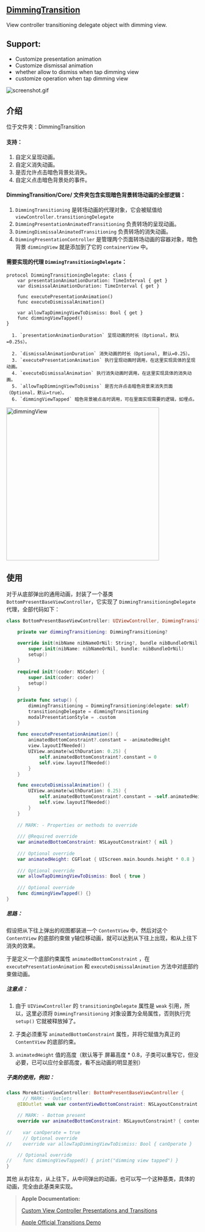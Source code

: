 ## [DimmingTransition](https://github.com/leiguang/DimmingTransition)
View controller transitioning delegate object with dimming view.



## Support:

- Customize presentation animation
- Customize dismissal animation
- whether allow to dismiss when tap dimming view
- customize operation when tap dimming view



![screenshot.gif](https://github.com/leiguang/DimmingTransition/blob/master/Resources/screenshot.gif)



## 介绍

位于文件夹：DimmingTransition

#### 支持：

1. 自定义呈现动画。
2. 自定义消失动画。
3. 是否允许点击暗色背景处消失。
4. 自定义点击暗色背景处的事件。



#### DimmingTransition/Core/ 文件夹包含实现暗色背景转场动画的全部逻辑：


1. `DimmingTransitioning` 是转场动画的代理对象，它会被赋值给 `viewController.transitioningDelegate`
2. `DimmingPresentationAnimatedTransitioning` 负责转场的呈现动画。
3. `DimmingDismissalAnimatedTransitioning` 负责转场的消失动画。
4. `DimmingPresentationController` 是管理两个页面转场动画的容器对象，暗色背景 `dimmingView` 就是添加到了它的 `containerView` 中。



#### 需要实现的代理 `DimmingTransitioningDelegate`：

```swif
protocol DimmingTransitioningDelegate: class {
    var presentationAnimationDuration: TimeInterval { get }
    var dismissalAnimationDuration: TimeInterval { get }
    
    func executePresentationAnimation()
    func executeDismissalAnimation()
    
    var allowTapDimmingViewToDismiss: Bool { get }
    func dimmingViewTapped()
}
```

      1. `presentationAnimationDuration` 呈现动画的时长（Optional，默认=0.25s）。
    
      2. `dismissalAnimationDuration` 消失动画的时长（Optional, 默认=0.25）。
      3. `executePresentationAnimation` 执行呈现动画时调用，在这里实现具体的呈现动画。
      4. `executeDismissalAnimation` 执行消失动画时调用，在这里实现具体的消失动画。
      5. `allowTapDimmingViewToDismiss` 是否允许点击暗色背景来消失页面（Optional，默认=true）。
      6. `dimmingViewTapped` 暗色背景被点击时调用，可在里面实现需要的逻辑，如埋点。


<img src="Resources/dimmingView.png" alt="dimmingView" width="400" />


## 使用

对于从底部弹出的通用动画，封装了一个基类 `BottomPresentBaseViewController`，它实现了 `DimmingTransitioningDelegate` 代理，全部代码如下：

```swift
class BottomPresentBaseViewController: UIViewController, DimmingTransitioningDelegate {

    private var dimmingTransitioning: DimmingTransitioning?
    
    override init(nibName nibNameOrNil: String?, bundle nibBundleOrNil: Bundle?) {
        super.init(nibName: nibNameOrNil, bundle: nibBundleOrNil)
        setup()
    }
    
    required init?(coder: NSCoder) {
        super.init(coder: coder)
        setup()
    }
    
    private func setup() {
        dimmingTransitioning = DimmingTransitioning(delegate: self)
        transitioningDelegate = dimmingTransitioning
        modalPresentationStyle = .custom
    }
    
    func executePresentationAnimation() {
        animatedBottomConstraint?.constant = -animatedHeight
        view.layoutIfNeeded()
        UIView.animate(withDuration: 0.25) {
            self.animatedBottomConstraint?.constant = 0
            self.view.layoutIfNeeded()
        }
    }

    func executeDismissalAnimation() {
        UIView.animate(withDuration: 0.25) {
            self.animatedBottomConstraint?.constant = -self.animatedHeight
            self.view.layoutIfNeeded()
        }
    }
    
    // MARK: - Properties or methods to override
    
    /// @Required override
    var animatedBottomConstraint: NSLayoutConstraint? { nil }
    
    /// Optional override
    var animatedHeight: CGFloat { UIScreen.main.bounds.height * 0.8 }
    
    /// Optional override
    var allowTapDimmingViewToDismiss: Bool { true }
    
    /// Optional override
    func dimmingViewTapped() {}
}
```



##### 思路：

假设把从下往上弹出的视图都装进一个 `ContentView` 中，然后对这个 `ContentView` 的底部约束做 y轴位移动画，就可以达到从下往上出现，和从上往下消失的效果。

于是定义一个底部约束属性 `animatedBottomConstraint` ，在 `executePresentationAnimation` 和 `executeDismissalAnimation` 方法中对底部约束做动画。



##### 注意点：

1. 由于 `UIViewController` 的 `transitioningDelegate` 属性是 `weak` 引用，所以，这里必须将 `DimmingTransitioning` 对象设置为全局属性，否则执行完 `setup()` 它就被释放掉了。

2. 子类必须重写 `animatedBottomConstraint` 属性，并将它赋值为真正的 `ContentView` 的底部约束。

3. `animatedHeight` 值的高度（默认等于 屏幕高度 * 0.8，子类可以重写它，但没必要，已可以应付全部高度，看不出动画的明显差别）

    

##### 子类的使用，例如：

```swift
class MoreActionViewController: BottomPresentBaseViewController {
	  // MARK: - Outlets  
  	@IBOutlet weak var contentViewBottomConstraint: NSLayoutConstraint!
  
    // MARK: - Bottom present
    override var animatedBottomConstraint: NSLayoutConstraint? { contentViewBottomConstraint }
  
//    var canOperate = true
	  // Optional override
//    override var allowTapDimmingViewToDismiss: Bool { canOperate }

  	// Optional override
//    func dimmingViewTapped() { print("dimming view tapped") }
}
```



其他 从右往左，从上往下，从中间弹出的动画，也可以写一个这种基类，具体的动画，完全由此基类来实现。



> **Apple Documentation:**
> 
> [Custom View Controller Presentations and Transitions](https://developer.apple.com/library/archive/samplecode/CustomTransitions/Introduction/Intro.html)
> 
> [Apple Official Transitions Demo](https://developer.apple.com/library/content/samplecode/CustomTransitions/CustomViewControllerPresentationsandTransitions.zip)

